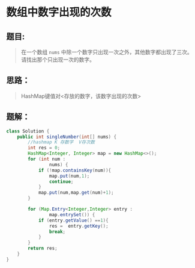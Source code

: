 # 数组中数字出现的次数

## 题目:

> 在一个数组 `nums` 中除一个数字只出现一次之外，其他数字都出现了三次。请找出那个只出现一次的数字。

## 思路：

>HashMap键值对<存放的数字，该数字出现的次数>

## 题解：

```java
class Solution {
    public int singleNumber(int[] nums) {
        //hashmap K 存数字  V存次数
        int res = 0;
        HashMap<Integer, Integer> map = new HashMap<>();
        for (int num :
                nums) {
            if (!map.containsKey(num)){
                map.put(num,1);
                continue;
            }
            map.put(num,map.get(num)+1);
        }

        for (Map.Entry<Integer,Integer> entry :
                map.entrySet()) {
            if (entry.getValue() ==1){
                res =  entry.getKey();
                break;
            }
        }
        return res;
    }
}
```

